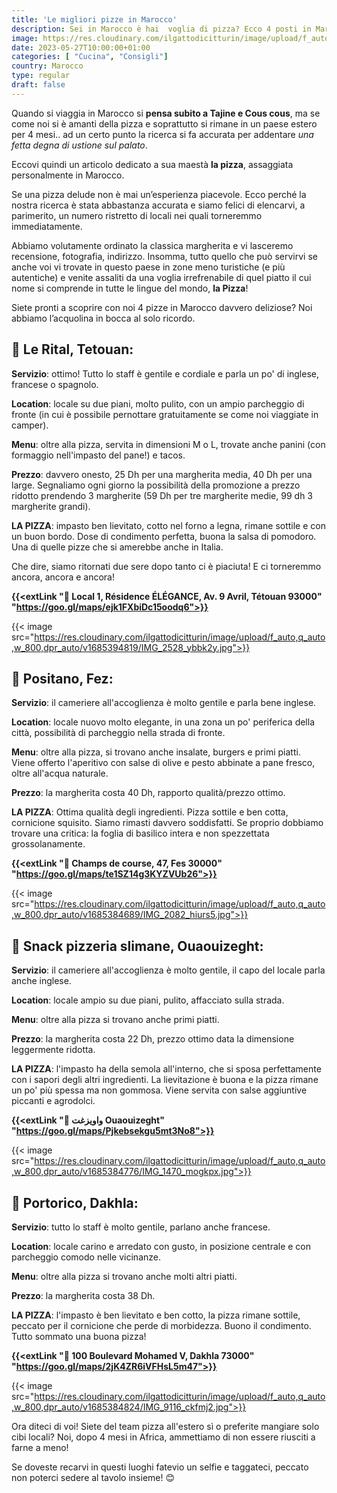 ```yaml
---
title: 'Le migliori pizze in Marocco'
description: Sei in Marocco è hai  voglia di pizza? Ecco 4 posti in Marocco dove rimarrai davvero soddisfatto!
image: https://res.cloudinary.com/ilgattodicitturin/image/upload/f_auto,q_auto,w_800,dpr_auto/v1685384737/IMG_2577_lxtqoc.jpg
date: 2023-05-27T10:00:00+01:00
categories: [ "Cucina", "Consigli"]
country: Marocco
type: regular
draft: false
---
```


Quando si viaggia in Marocco si **pensa subito a Tajine e Cous cous**, ma se come noi si è amanti della pizza e soprattutto si rimane in un paese estero per 4 mesi.. 
ad un certo punto la ricerca si fa accurata per addentare _una fetta degna di ustione sul palato_.

Eccovi quindi un articolo dedicato a sua maestà **la pizza**, assaggiata personalmente in Marocco.

Se una pizza delude non è mai un’esperienza piacevole. Ecco perché la nostra ricerca è stata abbastanza
accurata e siamo felici di elencarvi, a parimerito, un numero ristretto di locali nei quali torneremmo immediatamente. 

Abbiamo volutamente ordinato la classica margherita e vi lasceremo recensione, fotografia, indirizzo. Insomma, tutto quello che può servirvi se anche voi vi trovate in questo paese in zone meno turistiche (e più autentiche) e venite assaliti da una voglia irrefrenabile di quel piatto il cui nome si comprende in tutte le lingue del mondo, **la Pizza**! 

Siete pronti a scoprire con noi 4 pizze in Marocco davvero deliziose? Noi abbiamo l’acquolina in bocca al solo ricordo.

## 🍕 Le Rital, Tetouan: 

**Servizio**: ottimo! Tutto lo staff è gentile e cordiale e parla un po' di inglese, francese o spagnolo. 

**Location**: locale su due piani, molto pulito, con un ampio parcheggio di fronte (in cui è possibile pernottare gratuitamente se come noi viaggiate in camper). 

**Menu**: oltre alla pizza, servita in dimensioni M o L, trovate anche panini (con formaggio nell'impasto del pane!) e tacos.

**Prezzo**: davvero onesto, 25 Dh per una margherita media, 40 Dh per una large. Segnaliamo ogni giorno la possibilità della promozione a prezzo ridotto prendendo 3 margherite (59 Dh per tre margherite medie, 99 dh 3 margherite grandi).

**LA PIZZA**: impasto ben lievitato, cotto nel forno a legna, rimane sottile e con un buon bordo. Dose di condimento perfetta, buona la salsa di pomodoro. Una di quelle pizze che si amerebbe anche in Italia.

Che dire, siamo ritornati due sere dopo tanto ci è piaciuta! E ci torneremmo ancora, ancora e ancora!

**{{<extLink "📍 Local 1, Résidence ÉLÉGANCE, Av. 9 Avril, Tétouan 93000" "https://goo.gl/maps/ejk1FXbiDc15oodq6">}}**

{{< image src="https://res.cloudinary.com/ilgattodicitturin/image/upload/f_auto,q_auto,w_800,dpr_auto/v1685394819/IMG_2528_ybbk2y.jpg">}}

## 🍕 Positano, Fez: 

**Servizio**: il cameriere all'accoglienza è molto gentile e parla bene inglese.  

**Location**: locale nuovo molto elegante, in una zona un po' periferica della città, possibilità di parcheggio nella strada di fronte.

**Menu**: oltre alla pizza, si trovano anche insalate, burgers e primi piatti. Viene offerto l'aperitivo con salse di olive e pesto abbinate a pane fresco, oltre all'acqua naturale.

**Prezzo**: la margherita costa 40 Dh, rapporto qualità/prezzo ottimo. 

**LA PIZZA**: Ottima qualità degli ingredienti. Pizza sottile e ben cotta, cornicione squisito. Siamo rimasti davvero soddisfatti. Se proprio dobbiamo trovare una critica: la foglia di basilico intera e non spezzettata grossolanamente.

**{{<extLink "📍 Champs de course, 47, Fes 30000" "https://goo.gl/maps/te1SZ14g3KYZVUb26">}}**

{{< image src="https://res.cloudinary.com/ilgattodicitturin/image/upload/f_auto,q_auto,w_800,dpr_auto/v1685384689/IMG_2082_hiurs5.jpg">}}

## 🍕 Snack pizzeria slimane, Ouaouizeght: 

**Servizio**: il cameriere all'accoglienza è molto gentile, il capo del locale parla anche inglese.  

**Location**: locale ampio su due piani, pulito, affacciato sulla strada.

**Menu**: oltre alla pizza si trovano anche primi piatti. 

**Prezzo**: la margherita costa 22 Dh, prezzo ottimo data la dimensione leggermente ridotta.

**LA PIZZA**: l'impasto ha della semola all'interno, che si sposa perfettamente con i sapori degli altri ingredienti. La lievitazione è buona e la pizza rimane un po' più spessa ma non gommosa. Viene servita con salse aggiuntive piccanti e agrodolci. 

**{{<extLink "📍 واويزغت Ouaouizeght" "https://goo.gl/maps/Pjkebsekgu5mt3No8">}}**

{{< image src="https://res.cloudinary.com/ilgattodicitturin/image/upload/f_auto,q_auto,w_800,dpr_auto/v1685384776/IMG_1470_mogkpx.jpg">}}

## 🍕 Portorico, Dakhla:

**Servizio**: tutto lo staff è molto gentile, parlano anche francese.  

**Location**: locale carino e arredato con gusto, in posizione centrale e con parcheggio comodo nelle vicinanze.

**Menu**: oltre alla pizza si trovano anche molti altri piatti. 

**Prezzo**: la margherita costa 38 Dh.

**LA PIZZA**: l'impasto è ben lievitato e ben cotto, la pizza rimane sottile, peccato per il cornicione che perde di morbidezza. Buono il condimento. Tutto sommato una buona pizza!

**{{<extLink "📍 100 Boulevard Mohamed V, Dakhla 73000" "https://goo.gl/maps/2jK4ZR6iVFHsL5m47">}}**

{{< image src="https://res.cloudinary.com/ilgattodicitturin/image/upload/f_auto,q_auto,w_800,dpr_auto/v1685384824/IMG_9116_ckfmj2.jpg">}}

Ora diteci di voi! 
Siete del team pizza all'estero sì o preferite mangiare solo cibi locali? 
Noi, dopo 4 mesi in Africa, ammettiamo di non essere riusciti a farne a meno! 

Se doveste recarvi in questi luoghi fatevio un selfie e taggateci, peccato non poterci sedere al tavolo insieme! 😊